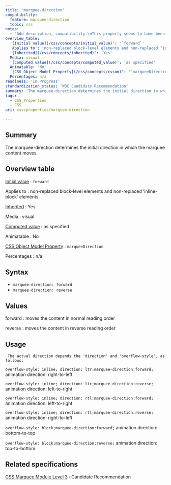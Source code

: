 ```yaml
---
title: 'marquee-direction'
compatibility:
  feature: marquee-direction
  topic: css
notes:
  - "Add description, compatibility.\nThis property seems to have been deprecated. Once compatibility tables have been updated, consider a note talking about its usage."
overview_table:
  '[Initial value](/css/concepts/initial_value)': '`forward`'
  'Applies to': 'non-replaced block-level elements and non-replaced ’inline-block’ elements'
  '[Inherited](/css/concepts/inherited)': 'Yes'
  Media: visual
  '[Computed value](/css/concepts/computed_value)': 'as specified'
  Animatable: 'No'
  '[CSS Object Model Property](/css/concepts/cssom)': '`marqueeDirection`'
  Percentages: n/a
readiness: 'In Progress'
standardization_status: 'W3C Candidate Recommendation'
summary: 'The marquee-direction determines the initial direction in which the marquee content moves.'
tags:
  - CSS_Properties
  - CSS
uri: css/properties/marquee-direction

---
```

## Summary

The marquee-direction determines the initial direction in which the marquee content moves.

## Overview table

[Initial value](/css/concepts/initial_value)
:   `forward`

Applies to
:   non-replaced block-level elements and non-replaced ’inline-block’ elements

[Inherited](/css/concepts/inherited)
:   Yes

Media
:   visual

[Computed value](/css/concepts/computed_value)
:   as specified

Animatable
:   No

[CSS Object Model Property](/css/concepts/cssom)
:   `marqueeDirection`

Percentages
:   n/a

## Syntax

-   `marquee-direction: forward`
-   `marquee-direction: reverse`

## Values

forward
:   moves the content in normal reading order

reverse
:   moves the content in reverse reading order

## Usage

     The actual direction depends the 'direction' and 'overflow-style', as follows:

`overflow-style: inline; direction: ltr;marquee-direction:forward;`
 animation direction: right-to-left

`overflow-style: inline; direction: ltr;marquee-direction:reverse;`
 animation direction: left-to-right

`overflow-style: inline; direction: rtl;marquee-direction:forward;`
 animation direction: left-to-right

`overflow-style: inline; direction: rtl;marquee-direction:reverse;`
 animation direction: right-to-left

`overflow-style: block;marquee-direction:forward;`
 animation direction: bottom-to-top

`overflow-style: block;marquee-direction:reverse;`
 animation direction: top-to-bottom

## Related specifications

[CSS Marquee Module Level 3](http://www.w3.org/TR/css3-marquee/#marquee-direction)
:   Candidate Recommendation
